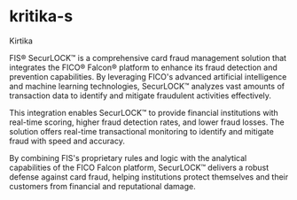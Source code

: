 # kritika-s
Kirtika


FIS® SecurLOCK™ is a comprehensive card fraud management solution that integrates the FICO® Falcon® platform to enhance its fraud detection and prevention capabilities. By leveraging FICO's advanced artificial intelligence and machine learning technologies, SecurLOCK™ analyzes vast amounts of transaction data to identify and mitigate fraudulent activities effectively. 

This integration enables SecurLOCK™ to provide financial institutions with real-time scoring, higher fraud detection rates, and lower fraud losses. The solution offers real-time transactional monitoring to identify and mitigate fraud with speed and accuracy.

By combining FIS's proprietary rules and logic with the analytical capabilities of the FICO Falcon platform, SecurLOCK™ delivers a robust defense against card fraud, helping institutions protect themselves and their customers from financial and reputational damage.
